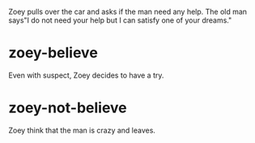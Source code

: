 Zoey pulls over the car and asks if the man need any help. The old man says"I do not need your help but I can satisfy one of your dreams."

# zoey-believe
Even with suspect, Zoey decides to have a try.

# zoey-not-believe
Zoey think that the man is crazy and leaves.
